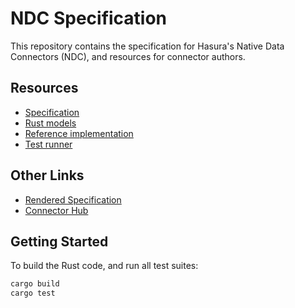 # NDC Specification

This repository contains the specification for Hasura's Native Data Connectors (NDC), and resources for connector authors.

## Resources

- [Specification](./specification)
- [Rust models](./ndc-models)
- [Reference implementation](./ndc-reference)
- [Test runner](./ndc-test)

## Other Links

- [Rendered Specification](http://hasura.github.io/ndc-spec/)
- [Connector Hub](https://github.com/hasura/ndc-hub)

## Getting Started

To build the Rust code, and run all test suites:

```sh
cargo build
cargo test
```
